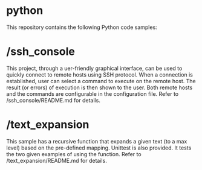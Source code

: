 # python
This repository contains the following Python code samples:


# /ssh_console

This project, through a uer-friendly graphical interface, can be used to quickly connect to remote hosts using SSH protocol. When a connection is established, user can select a command to execute on the remote host. The result (or errors) of execution is then shown to the user. Both remote hosts and the commands are configurable in the configuration file.
Refer to /ssh_console/README.md for details.


# /text_expansion

This sample has a recursive function that expands a given text (to a max level) based on the pre-defined mapping. Unittest is also provided. It tests the two given examples of using the function. 
Refer to /text_expansion/README.md for details.

